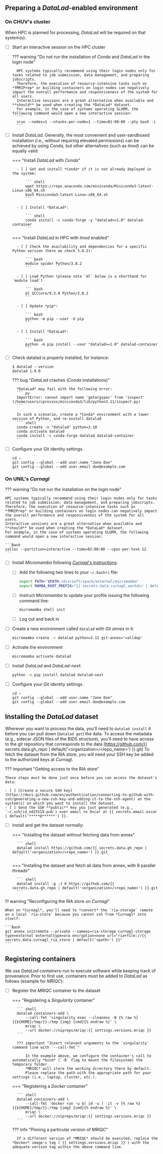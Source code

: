 ## Preparing a *DataLad*-enabled environment

### On CHUV's cluster

When HPC is planned for processing, *DataLad* will be required on that system(s).

- [ ] Start an interactive session on the HPC cluster

    ??? warning "Do not run the installation of *Conda* and *DataLad* in the login node"

        HPC systems typically recommend using their login nodes only for tasks related to job submission, data management, and preparing jobscripts.
        Therefore, the execution of resource-intensive tasks such as *fMRIPrep* or building containers on login nodes can negatively impact the overall performance and responsiveness of the system for all users.
        Interactive sessions are a great alternative when available and **should** be used when creating the *DataLad* dataset.
        For example, in the case of systems operating SLURM, the following command would open a new interactive session:
        ```
        srun --nodes=1 --ntasks-per-node=1 --time=01:00:00 --pty bash -i
        ```

- [ ] Install *DataLad*.
    Generally, the most convenient and user-sandboxed installation (i.e., without requiring elevated permissions) can be achieved by using *Conda*, but other alternatives (such as *lmod*) can be equally valid:

    === "Install *DataLad* with *Conda*"

        - [ ] Get and install *Conda* if it is not already deployed in the system:

            ``` shell
            wget https://repo.anaconda.com/miniconda/Miniconda3-latest-Linux-x86_64.sh
            bash Miniconda3-latest-Linux-x86_64.sh
            ```

        - [ ] Install *DataLad*:

            ``` shell
            conda install -c conda-forge -y "datalad>=1.0" datalad-container
            ```

    === "Install *DataLad* in HPC with *lmod* enabled"

        - [ ] Check the availability and dependencies for a specific Python version (here we check 3.8.2):

            ``` bash
            module spider Python/3.8.2
            ```

        - [ ] Load Python (please note `ml` below is a shorthand for `module load`)

            ``` bash
            ml GCCcore/9.3.0 Python/3.8.2
            ```

        - [ ] Update *pip*:

            ``` bash
            python -m pip --user -U pip
            ```

        - [ ] Install *DataLad*:

            ``` bash
            python -m pip install --user "datalad>=1.0" datalad-container
            ```

- [ ] Check datalad is properly installed, for instance:

    ``` shell
    $ datalad --version
    datalad 1.0.0
    ```

    ??? bug "*DataLad* crashes (*Conda* installations)"

        *DataLad* may fail with the following error:
        ``` py
        ImportError: cannot import name 'getargspec' from 'inspect' (/home/users/cprovins/miniconda3/lib/python3.11/inspect.py)
        ```

        In such a scenario, create a *Conda* environment with a lower version of Python, and re-install datalad
        ``` shell
        conda create -n "datalad" python=3.10
        conda activate datalad
        conda install -c conda-forge datalad datalad-container
        ```

- [ ] Configure your Git identity settings.

    ``` shell
    cd ~
    git config --global --add user.name "Jane Doe"
    git config --global --add user.email doe@example.com
    ```

### On UNIL's *Curnagl*

??? warning "Do not run the installation on the login node"

    HPC systems typically recommend using their login nodes only for tasks related to job submission, data management, and preparing jobscripts.
    Therefore, the execution of resource-intensive tasks such as *fMRIPrep* or building containers on login nodes can negatively impact the overall performance and responsiveness of the system for all users.
    Interactive sessions are a great alternative when available and **should** be used when creating the *DataLad* dataset.
    For example, in the case of systems operating SLURM, the following command would open a new interactive session:

    ```Bash
    salloc --partition=interactive --time=02:00:00 --cpus-per-task 12
    ```

- [ ] Install *Micromamba* following [*Curnagl*'s instructions](https://wiki.unil.ch/ci/books/high-performance-computing-hpc/page/using-mamba-to-install-conda-packages):
    - [ ] Add the following two lines to your `~/.bashrc` file:
        ```Bash
        export PATH="$PATH:/dcsrsoft/spack/external/micromamba"
        export MAMBA_ROOT_PREFIX="{{ secrets.data.curnagl_workdir | default('/work/FAC/SCHOOL/INSTITUTE/PI/PROJECT') }}/opt/mamba"
        ```

    - [ ] Instruct *Micromamba* to update your profile issuing the following command line:
        ```Bash
        micromamba shell init
        ```
    - [ ] Log out and back in

- [ ] Create a new environment called `datalad` with *Git annex* in it:
    ```Bash
    micromamba create -n datalad python=3.12 git-annex=*=alldep*
    ```
- [ ] Activate the environment
    ```Bash
    micromamba activate datalad
    ```
- [ ] Install *DataLad* and *DataLad-next*:
    ```Bash
    python -m pip install datalad datalad-next
    ```
- [ ] Configure your *Git* identity settings.

    ``` shell
    cd ~
    git config --global --add user.name "Jane Doe"
    git config --global --add user.email doe@example.com
    ```

## Installing the *DataLad* dataset

Wherever you want to process the data, you'll need to `datalad install` it before you can pull down (`datalad get`) the data.
To access the metadata (e.g., sidecar JSON files of the BIDS structure), you'll need to have access to the git repository that corresponds to the data (https://github.com/{{ secrets.data.gh_repo | default('&lt;organization&gt;/&lt;repo_name&gt;') }}.git)
To fetch the dataset from the RIA store, you will need your SSH key be added to the authorized keys at *Curnagl*.

??? important "Getting access to the RIA store"

    These steps must be done just once before you can access the dataset's data:

    - [ ] [Create a secure SSH key](https://docs.github.com/en/authentication/connecting-to-github-with-ssh/generating-a-new-ssh-key-and-adding-it-to-the-ssh-agent) on the system(s) on which you want to install the dataset.
    - [ ] Send the SSH **public** key you just generated (e.g., `~/.ssh/id_ed25519.pub`) over email to Oscar at {{ secrets.email.oscar | default('*****@******') }}.


- [ ] Install and get the dataset normally:

    === "Installing the dataset without fetching data from annex"

        ``` shell
        datalad install https://github.com/{{ secrets.data.gh_repo | default('<organization>/<repo_name>') }}.git
        ```

    === "Installing the dataset and fetch all data from annex, with 8 parallel threads"

        ``` shell
        datalad install -g -J 8 https://github.com/{{ secrets.data.gh_repo | default('<organization>/<repo_name>') }}.git
        ```

!!! warning "Reconfiguring the RIA store on *Curnagl*"

    When on *Curnagl*, you'll need to *convert* the `ria-storage` remote
    on a local `ria-store` because you cannot ssh from *Curnagl* into itself:

    ```Bash
    git annex initremote --private --sameas=ria-storage curnagl-storage type=external externaltype=ora encryption=none url="ria+file://{{ secrets.data.curnagl_ria_store | default('<path>') }}"
    ```

## Registering containers

We use *DataLad containers-run* to execute software while keeping track of provenance.
Prior to first use, containers must be added to *DataLad* as follows (example for *MRIQC*):

- [ ] Register the *MRIQC* container to the dataset

    === "Registering a *Singularity* container"

        ``` shell
        datalad containers-add \
            --call-fmt 'singularity exec --cleanenv -B {% raw %}{{${HOME}/tmp/}}:/tmp {img} {cmd}{% endraw %}' \
            mriqc \
            --url docker://nipreps/mriqc:{{ settings.versions.mriqc }}
        ```

        ??? important "Insert relevant arguments to the `singularity` command line with `--call-fmt`"

            In the example above, we configure the container's call to automatically *bind* (`-B` flag to mount the filesystem) the temporary folder.
            *MRIQC* will store the working directory there by default.
            Please replace the path with the appropriate path for your settings (i.e., laptop, cluster, etc.).

    === "Registering a *Docker* container"

        ``` shell
        datalad containers-add \
            --call-fmt 'docker run -u $( id -u ) -it -v {% raw %}{{${HOME}/tmp/}}:/tmp {img} {cmd}{% endraw %}' \
            mriqc \
            --url docker://nipreps/mriqc:{{ settings.versions.mriqc }}
        ```

    ??? info "Pinning a particular version of *MRIQC*"

        If a different version of *MRIQC* should be executed, replace the *Docker* image's tag (`{{ settings.versions.mriqc }}`) with the adequate version tag within the above command line.

